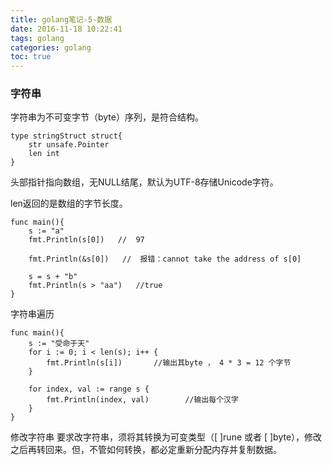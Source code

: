 ```yaml
---
title: golang笔记-5-数据
date: 2016-11-18 10:22:41
tags: golang
categories: golang
toc: true
---
```

### 字符串
字符串为不可变字节（byte）序列，是符合结构。

```
type stringStruct struct{
    str unsafe.Pointer
    len int
}
```
头部指针指向数组，无NULL结尾，默认为UTF-8存储Unicode字符。

len返回的是数组的字节长度。

<!--more-->
```
func main(){
    s := "a"
    fmt.Println(s[0])   //  97
    
    fmt.Println(&s[0])   //  报错：cannot take the address of s[0]
    
    s = s + "b"
    fmt.Println(s > "aa")   //true
}

```

字符串遍历
```
func main(){
    s := "受命于天"
    for i := 0; i < len(s); i++ {
        fmt.Println(s[i])       //输出其byte ， 4 * 3 = 12 个字节
    }
    
    for index, val := range s {
        fmt.Println(index, val)        //输出每个汉字
    }
}
```
修改字符串
要求改字符串，须将其转换为可变类型（[ ]rune 或者 [ ]byte），修改之后再转回来。但，不管如何转换，都必定重新分配内存并复制数据。


